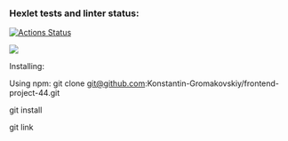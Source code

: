 ### Hexlet tests and linter status:
[![Actions Status](https://github.com/Konstantin-Gromakovskiy/frontend-project-44/actions/workflows/hexlet-check.yml/badge.svg)](https://github.com/Konstantin-Gromakovskiy/frontend-project-44/actions)

<a href="https://codeclimate.com/github/Konstantin-Gromakovskiy/frontend-project-44/maintainability"><img src="https://api.codeclimate.com/v1/badges/87b9819edac7c7b12553/maintainability" /></a>

Installing:

Using npm:
git clone git@github.com:Konstantin-Gromakovskiy/frontend-project-44.git

git install

git link 


